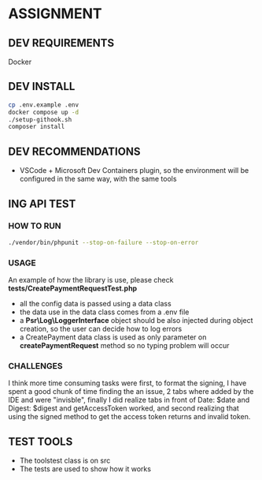 # ASSIGNMENT

## DEV REQUIREMENTS
Docker

## DEV INSTALL
```bash
cp .env.example .env
docker compose up -d
./setup-githook.sh
composer install
```

## DEV RECOMMENDATIONS
* VSCode + Microsoft Dev Containers plugin, so the environment will be configured in the same way, with the same tools

## ING API TEST

### HOW TO RUN
```bash
./vendor/bin/phpunit --stop-on-failure --stop-on-error
```

### USAGE
An example of how the library is use, please check **tests/CreatePaymentRequestTest.php**
* all the config data is passed using a data class
* the data use in the data class comes from a .env file
* a **Psr\Log\LoggerInterface** object should be also injected during object creation, so the user can decide how to log errors
* a CreatePayment data class is used as only parameter on **createPaymentRequest** method so no typing problem will occur

### CHALLENGES
I think more time consuming tasks were first, to format the signing, I have spent a good chunk of time finding the an issue,
2 tabs where added by the IDE and were "invisble", finally I did realize tabs in front of Date: $date and Digest: $digest
and getAccessToken worked, and second realizing that using the signed method to get the access token returns and invalid token.


## TEST TOOLS
* The toolstest class is on src
* The tests are used to show how it works
